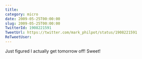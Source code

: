 ```yaml
---
title: 
category: micro
date: 2009-05-25T00:00:00
slug: 2009-05-25T00:00:00
TwitterId: 1908221591
TweetUrl: https://twitter.com/mark_philpot/status/1908221591
ReTweetUser: 
---
```


Just figured I actually get tomorrow off!  Sweet!